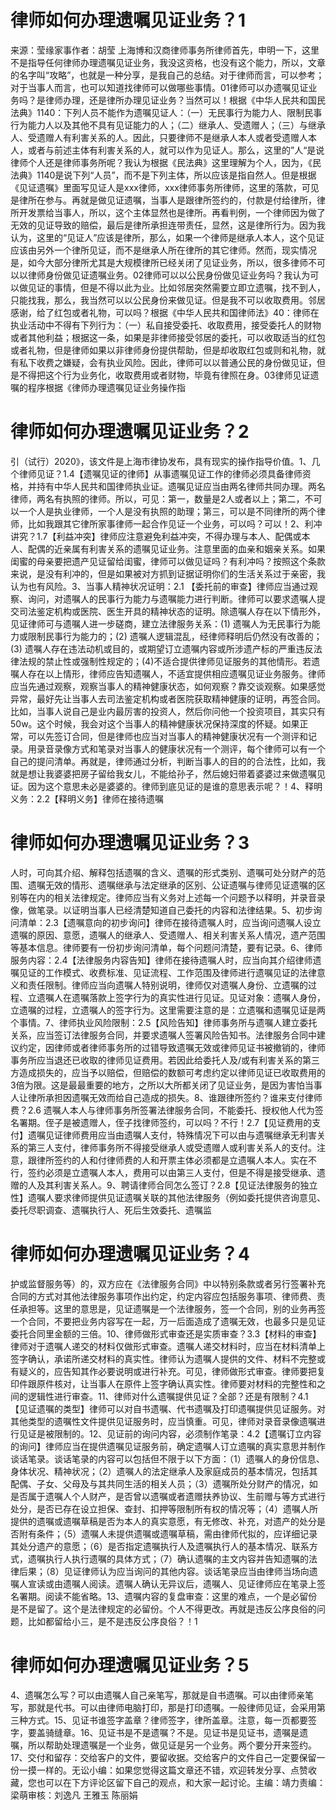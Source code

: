 # 律师如何办理遗嘱见证业务？1

来源：莹缘家事作者：胡莹 上海博和汉商律师事务所律师首先，申明一下，这里不是指导任何律师办理遗嘱见证业务，我没这资格，也没有这个能力，所以，文章的名字叫“攻略”，也就是一种分享，是我自己的总结。对于律师而言，可以参考；对于当事人而言，也可以知道找律师可以做哪些事情。01律师可以办遗嘱见证业务吗？是律师办理，还是律所办理见证业务？当然可以！根据《中华人民共和国民法典》1140：下列人员不能作为遗嘱见证人：（一）无民事行为能力人、限制民事行为能力人以及其他不具有见证能力的人；（二）继承人、受遗赠人；（三）与继承人、受遗赠人有利害关系的人。因此，只要律师不是继承人本人或者受遗赠人本人，或者与前述主体有利害关系的人，就可以作为见证人。那么，这里的”人“是说律师个人还是律师事务所呢？我认为根据《民法典》这里理解为个人，因为，《民法典》1140是说下列“人员”，而不是下列主体，所以应该是指自然人。但是根据《见证遗嘱》里面写见证人是xxx律师，xxx律师事务所律师，这里的落款，可见是律所在参与。再就是做见证遗嘱，当事人是跟律所签约的，付款是付给律所，律所开发票给当事人，所以，这个主体显然也是律所。再看判例，一个律师因为做了无效的见证导致的赔偿，最后是律所承担连带责任，显然，这是律所行为。因为我认为，这里的“见证人”应该是律所，那么，如果一个律师是继承人本人，这个见证应该由另外一个律所见证，而不是继承人所在律所的其它律师。然而，现实情况是，如今大部分律所尤其是大规模律所已经关闭了见证业务，所以，很多律师不可以以律师身份做见证遗嘱业务。02律师可以以公民身份做见证业务吗？我认为可以做见证的事情，但是不得以此为业。比如邻居突然需要立即立遗嘱，找不到人，只能找我，那么，我当然可以以公民身份来做见证。但是我不可以收取费用。邻居感谢，给了红包或者礼物，可以吗？根据《中华人民共和国律师法》40：律师在执业活动中不得有下列行为：（一）私自接受委托、收取费用，接受委托人的财物或者其他利益；根据这一条，如果是非律师接受邻居的委托，可以收取适当的红包或者礼物，但是律师如果以非律师身份提供帮助，但是却收取红包或则和礼物，就有私下收费之嫌疑，会有执业风险。因此，律师可以以普通公民的身份做见证，但是不得把这个行为业务化，收取费用或者财物，毕竟有律照在身。03律师见证遗嘱的程序根据《律师办理遗嘱见证业务操作指

# 律师如何办理遗嘱见证业务？2

引（试行）2020》，该文件是上海市律协发布，具有现实的操作指导价值。1、几个律师见证？1.4【遗嘱见证的律师】从事遗嘱见证工作的律师必须具备律师资格，并持有中华人民共和国律师执业证。遗嘱见证应当由两名律师共同办理。两名律师，两名有执照的律师。所以，可见：第一，数量是2人或者以上；第二，不可以一个人是执业律师，一个人是没有执照的助理；第三，可以是不同律所的两个律师，比如我跟其它律所家事律师一起合作见证一个业务，可以吗？可以！2、利冲讲究？1.7【利益冲突】律师应注意避免利益冲突，不得办理与本人、配偶或本人、配偶的近亲属有利害关系的遗嘱见证业务。注意里面的血亲和姻亲关系。如果闺蜜的母亲要把遗产见证留给闺蜜，律师可以做见证吗？有利冲吗？按照这个条款来说，是没有利冲的，但是如果被对方抓到证据证明你们的生活关系过于亲密，我认为也有风险。3、当事人精神状况证明：2.1 【委托前的审查】律师应当通过观察、询问，对遗嘱人的民事行为能力与遗嘱能力进行判断。律师可以要求遗嘱人提交司法鉴定机构或医院、医生开具的精神状态的证明。除遗嘱人存在以下情形外，见证律师可与遗嘱人进一步磋商，建立法律服务关系：(1) 遗嘱人为无民事行为能力或限制民事行为能力的；(2) 遗嘱人逻辑混乱，经律师释明后仍然没有改善的；(3) 遗嘱人存在违法动机或目的，或期望订立遗嘱内容或所涉遗产标的严重违反法律法规的禁止性或强制性规定的；(4)不适合提供律师见证服务的其他情形。若遗嘱人存在以上情形，律师应告知遗嘱人，不适宜提供相应遗嘱见证业务服务。律师应当先通过观察，观察当事人的精神健康状态，如何观察？靠交谈观察。如果感觉异常，最好先让当事人去司法鉴定机构或者医院获取精神健康的证明，再签合同。比如，当事人说自己是业内最厉害的投资人，然后你问他一个投资项目，其实只有50w。这个时候，我会对这个当事人的精神健康状况保持深度的怀疑。如果正常，可以先签订合同，但是律师也应当对当事人的精神健康状况有一个测评和记录。用录音录像方式和笔录对当事人的健康状况有一个测评，每个律师可以有一个自己的提问清单。再就是，律师通过分析，判断当事人的目的的合法性，比如，我就是想让我婆婆把房子留给我女儿，不能给孙子，然后媳妇带着婆婆过来做遗嘱见证。因为这个意思未必是婆婆的。律师到底见证的是谁的意思表示呢？！4、释明义务：2.2【释明义务】律师在接待遗嘱

# 律师如何办理遗嘱见证业务？3

人时，可向其介绍、解释包括遗嘱的含义、遗嘱的形式类别、遗嘱可处分财产的范围、遗嘱无效的情形、遗嘱继承与法定继承的区别、公证遗嘱与律师见证遗嘱的区别等在内的相关法律规定。律师应当有义务对上述每一个问题予以释明，并录音录像，做笔录。以证明当事人已经清楚知道自己委托的内容和法律结果。5、初步询问清单：2.3【遗嘱意向的初步询问】律师在接待遗嘱人时，应当询问遗嘱人设立遗嘱的原因、意愿，遗嘱人的继承人、受遗赠人、相关利害关系人情况，遗产范围等基本信息。律师要有一份初步询问清单，每个问题问清楚，要有记录。6、律师服务内容：2.4【法律服务内容告知】律师在接待遗嘱人时，应当向其介绍律师遗嘱见证的工作模式、收费标准、见证流程、工作范围及律师进行遗嘱见证的法律意义和责任限制。律师应当向遗嘱人特别说明，律师仅对遗嘱人身份、立遗嘱的过程、立遗嘱人在遗嘱落款上签字行为的真实性进行见证。见证对象：遗嘱人身份，立遗嘱的过程，立遗嘱人的签字行为。这里需要注意的是：立遗嘱和遗嘱见证是两个事情。7、律师执业风险限制：2.5【风险告知】律师事务所与遗嘱人建立委托关系，应当签订法律服务合同，并要求遗嘱人签署风险告知书。法律服务合同中建议约定，因律师或者律师事务所的过错导致遗嘱无效或律师见证书被撤销的，律师事务所应当退还已收取的律师见证费用。若因此给委托人及/或有利害关系的第三方造成损失的，应当予以赔偿，但赔偿的数额可考虑约定以律师见证已收取费用的3倍为限。这是最最重要的地方，之所以大所都关闭了见证业务，是因为害怕当事人让律所承担因遗嘱无效而给自己造成的损失。8、谁跟律所签约？谁来支付律师费？2.6 遗嘱人本人与律师事务所签署法律服务合同，不能委托、授权他人代为签名署期。侄子是被遗赠人，侄子找律师签约，可以吗？不行！2.7【见证费用的支付】遗嘱见证律师费用应当由遗嘱人支付，特殊情况下可以由与遗嘱继承无利害关系的第三人支付，律师事务所不得接受继承人或受遗赠人或利害关系人的支付。注意，跟律所签约的人和付律师费的人和开票主体必须都是立遗嘱人本人。实在不行，签约必须是立遗嘱人本人，费用可以由第三人支付，但是不得是接受继承、遗赠的人及其利害关系人。9、聘请律师合同怎么签订？2.8【见证法律服务的独立性】遗嘱人要求律师提供见证遗嘱关联的其他法律服务（例如委托提供咨询意见、委托尽职调查、遗嘱执行人、死后生效委托、遗嘱监

# 律师如何办理遗嘱见证业务？4

护或监督服务等）的，双方应在《法律服务合同》中以特别条款或者另行签署补充合同的方式对其他法律服务事项作出约定，约定内容应包括服务事项、律师费、责任承担等。这里的意思是，见证遗嘱是一个法律服务，签一个合同，别的业务再签一个合同，不要把业务内容写在一起，万一后面造成了遗嘱无效，也最多只是见证委托合同里金额的三倍。10、律师做形式审查还是实质审查？3.3【材料的审查】律师对于遗嘱人递交的材料仅做形式审查。遗嘱人递交材料时，应当在材料清单上签字确认，承诺所递交材料的真实性。律师认为遗嘱人提供的文件、材料不完整或有疑义的，应告知其作必要说明或进行补充。可见，律师做形式审查。律师要把复印件跟原件核对，让当事人在原件上签字确认真实性。律师要对材料的完整性和之间的逻辑性进行审查。11、律师对什么遗嘱提供见证？全部？还是有限制？4.1【见证遗嘱的类型】律师可以对自书遗嘱、代书遗嘱及打印遗嘱提供见证服务。对其他类型的遗嘱性文件提供见证服务时，应当慎重。可见，律师对录音录像遗嘱进行见证是被限制的。12、见证前的询问内容，必须制作笔录：4.2【遗嘱订立内容的询问】律师应当在提供遗嘱见证服务前，确定遗嘱人订立遗嘱的真实意思并制作谈话笔录。谈话笔录的内容可以包括但不限于以下方面：（1）遗嘱人的身份信息、身体状况、精神状况；（2）遗嘱人的法定继承人及家庭成员的基本情况，包括其配偶、子女、父母及与其共同生活的相关人员；（3）遗嘱所处分财产的情况，如是否属于遗嘱人个人财产，是否曾以遗嘱或者遗赠扶养协议、生前赠与等方式进行处分，是否已存在设立担保、查封、扣押等限制所有权的情况等；（4）遗嘱人所提供的遗嘱或遗嘱草稿是否为本人的真实意愿，有无修改、补充，对遗产的处分是否附有条件；（5）遗嘱人未提供遗嘱或遗嘱草稿，需由律师代拟的，应详细记录其处分遗产的意愿；（6）是否指定遗嘱执行人及遗嘱执行人的基本情况、联系方式，遗嘱执行人执行遗嘱的具体方式；（7）确认遗嘱的主文内容并告知遗嘱的法律后果；（8）见证律师认为应当询问的其他内容。谈话笔录应当由律师当场向遗嘱人宣读或由遗嘱人阅读。遗嘱人确认无异议后，遗嘱人、见证律师应在笔录上签名署期。阅读不能省略。13、遗嘱内容的复盘审查：这里的难点，一个是必留份是不是留了。这个是法律规定的必留份。个人不得更改。再就是违反公序良俗的问题，比如都留给小三，是不是违反公序良俗？！1

# 律师如何办理遗嘱见证业务？5

4、遗嘱怎么写？可以由遗嘱人自己亲笔写，那就是自书遗嘱。可以由律师亲笔写，那就是代书。可以由律师电脑打印，那是打印遗嘱。一般律师见证，会采用第三种方式。15、见证书谁签字盖章？律师签字，律所盖章。注意，每一页都要签字，要盖骑缝章。16、见证书是不是遗嘱？不是。见证书是见证书，遗嘱是遗嘱，所以帮助处理遗嘱是一个业务，做见证是另一个业务。两个要分开来签约。17、交付和留存：交给客户的文件，要留收据。交给客户的文件自己一定要保留一份一摸一样的。无讼小编：如果您觉得这篇文章还不错，欢迎转发分享、点赞收藏，您也可以在下方评论区留下自己的观点，和大家一起讨论。主编：靖力责编：梁萌审核：刘逸凡 王雅玉 陈丽娟

